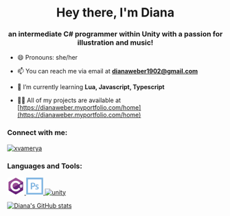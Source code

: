 <h1 align="center">Hey there, I'm Diana</h1>
<h3 align="center">an intermediate C# programmer within Unity with a passion for illustration and music!</h3>


- 😄 Pronouns: she/her

- 📫 You can reach me via email at **dianaweber1902@gmail.com**

- 🌱 I’m currently learning **Lua, Javascript, Typescript**

- 👨‍💻 All of my projects are available at [https://dianaweber.myportfolio.com/home](https://dianaweber.myportfolio.com/home)


<h3 align="left">Connect with me:</h3>
<p align="left">
<a href="https://twitter.com/xvamerya" target="blank"><img align="center" src="https://raw.githubusercontent.com/rahuldkjain/github-profile-readme-generator/master/src/images/icons/Social/twitter.svg" alt="xvamerya" height="30" width="40" /></a>
</p>

<h3 align="left">Languages and Tools:</h3>
<p align="left"> <a href="https://www.w3schools.com/cs/" target="_blank" rel="noreferrer"> <img src="https://raw.githubusercontent.com/devicons/devicon/master/icons/csharp/csharp-original.svg" alt="csharp" width="40" height="40"/> </a> <a href="https://www.photoshop.com/en" target="_blank" rel="noreferrer"> <img src="https://raw.githubusercontent.com/devicons/devicon/master/icons/photoshop/photoshop-line.svg" alt="photoshop" width="40" height="40"/> </a> <a href="https://unity.com/" target="_blank" rel="noreferrer"> <img src="https://www.vectorlogo.zone/logos/unity3d/unity3d-icon.svg" alt="unity" width="40" height="40"/> </a> </p>




[![Diana's GitHub stats](https://github-readme-stats.vercel.app/api?username=vamerya&count_private=true&show_icons=true)](https://github.com/vamerya/github-readme-stats)













<!--
**Vamerya/Vamerya** is a ✨ _special_ ✨ repository because its `README.md` (this file) appears on your GitHub profile.

Here are some ideas to get you started:

- 🔭 I’m currently working on ...
- 🌱 I’m currently learning ...
- 👯 I’m looking to collaborate on ...
- 🤔 I’m looking for help with ...
- 💬 Ask me about ...
- 📫 How to reach me: ...
- 😄 Pronouns: ...
- ⚡ Fun fact: ...
-->
